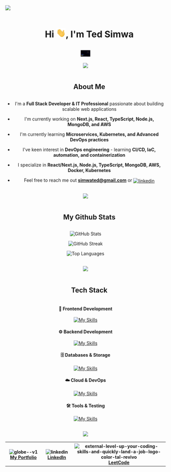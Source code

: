 <!--horizontal divider(gradiant)-->
<img src="https://user-images.githubusercontent.com/73097560/115834477-dbab4500-a447-11eb-908a-139a6edaec5c.gif">

<header>
<!--h1 without bottom border-->
<div id="user-content-toc">
  <ul align="center">
    <summary>
      <h1 style="display: inline-block">
        Hi <img src="https://raw.githubusercontent.com/KevinPatel04/KevinPatel04/master/Hi.gif" width="30px">, I'm Ted Simwa
      </h1><br />
    </summary>
  </ul>
</div>

<table align="left">
  <tr >
    <th>
      <img align="center" width="24" height="24" src="https://img.icons8.com/material-outlined/24/EBEBEB/globe--v1.png" alt="globe--v1"/>
      <a href="https://www.tedsimwa.dev/" />  My Portfolio  
    </th> 
    <th>
   <img align="center" width="24" height="24" src="https://img.icons8.com/fluency/48/linkedin.png" alt="linkedin"/>   
  <a href="https://www.linkedin.com/in/ted-simwa/" />   LinkedIn
    </th>
     <th>
       <img align="center" width="24" height="24" src="https://img.icons8.com/external-tal-revivo-color-tal-revivo/24/external-level-up-your-coding-skills-and-quickly-land-a-job-logo-color-tal-revivo.png" alt="external-level-up-your-coding-skills-and-quickly-land-a-job-logo-color-tal-revivo"/>
        <a href="https://leetcode.com/u/tedsimwa/">LeetCode</a>
     </th>
  </tr>
  </header>

<!--- 3D Contribution Graph -->
<div align="center">
  <img src="./profile-3d-contrib/profile-night-rainbow.svg" alt="3D GitHub Contribution Graph" height="20px"/>
</div>


<br>
<!--horizontal divider(gradiant)-->
<img src="https://user-images.githubusercontent.com/73097560/115834477-dbab4500-a447-11eb-908a-139a6edaec5c.gif">

<!--h2 without bottom border-->
<div id="user-content-toc">
  <ul align="center">
    <summary><h2 style="display: inline-block">About Me</h2></summary>
  </ul>
</div>


<!--Intro start-->
-  I'm a **Full Stack Developer & IT Professional** passionate about building scalable web applications

-  I'm currently working on **Next.js, React, TypeScript, Node.js, MongoDB, and AWS**

-  I'm currently learning **Microservices, Kubernetes, and Advanced DevOps practices**

-  I've keen interest in **DevOps engineering** - learning **CI/CD, IaC, automation, and containerization**

-  I specialize in **React/Next.js, Node.js, TypeScript, MongoDB, AWS, Docker, Kubernetes**

-  Feel free to reach me out **simwated@gmail.com** or <a href="https://www.linkedin.com/in/ted-simwa/" target="_blank">
    <img align="center" src="https://skillicons.dev/icons?i=linkedin" alt="linkedin" height="25" width="25" />
  </a>
<!--Intro end-->

<br> 
<!--horizontal divider(gradiant)-->
<img src="https://user-images.githubusercontent.com/73097560/115834477-dbab4500-a447-11eb-908a-139a6edaec5c.gif">


<div id="user-content-toc">
  <ul align="center">
    <summary><h2 style="display: inline-block">My Github Stats</h2></summary>
  </ul>
</div>



  ![GitHub Stats](https://github-readme-stats.vercel.app/api?username=t-simwa&theme=dark&hide_border=false&include_all_commits=true&count_private=true)<br/>

  
  ![GitHub Streak](https://nirzak-streak-stats.vercel.app/?user=t-simwa&theme=dark&hide_border=false)<br/>

  
  ![Top Languages](https://github-readme-stats.vercel.app/api/top-langs/?username=t-simwa&theme=dark&hide_border=false&include_all_commits=true&count_private=true&layout=compact)

<!--- stats (end) -->


<br>
<!--horizontal divider(gradiant)-->
<img src="https://user-images.githubusercontent.com/73097560/115834477-dbab4500-a447-11eb-908a-139a6edaec5c.gif">
<!--- Tech Stack (start) -->


<div id="user-content-toc">
  <ul align="center">
    <summary><h2 style="display: inline-block">Tech Stack</h2></summary>
  </ul>
</div>

#### 🎨 Frontend Development
[![My Skills](https://skillicons.dev/icons?i=js,ts,react,nextjs,tailwind,html,css)](https://skillicons.dev)

#### ⚙️ Backend Development
[![My Skills](https://skillicons.dev/icons?i=nodejs,express,python,java)](https://skillicons.dev)

#### 🗄️ Databases & Storage
[![My Skills](https://skillicons.dev/icons?i=mongodb,redis,postgresql)](https://skillicons.dev)

#### ☁️ Cloud & DevOps
[![My Skills](https://skillicons.dev/icons?i=aws,docker,kubernetes)](https://skillicons.dev)

#### 🛠️ Tools & Testing
[![My Skills](https://skillicons.dev/icons?i=git,github,jest,vscode)](https://skillicons.dev)

<!--- Tech Stack (end) -->

<br>
<!--horizontal divider(gradiant)-->
<img src="https://user-images.githubusercontent.com/73097560/115834477-dbab4500-a447-11eb-908a-139a6edaec5c.gif">
